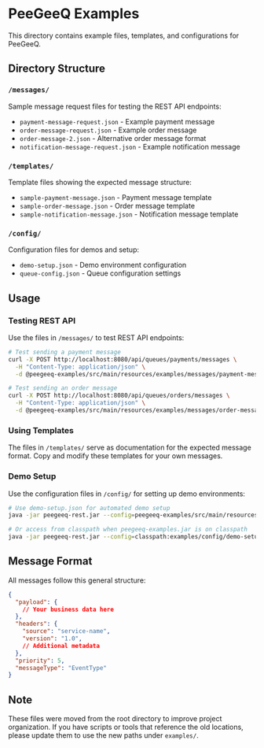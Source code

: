# PeeGeeQ Examples

This directory contains example files, templates, and configurations for PeeGeeQ.

## Directory Structure

###  `/messages/`
Sample message request files for testing the REST API endpoints:
- `payment-message-request.json` - Example payment message
- `order-message-request.json` - Example order message  
- `order-message-2.json` - Alternative order message format
- `notification-message-request.json` - Example notification message

###  `/templates/`
Template files showing the expected message structure:
- `sample-payment-message.json` - Payment message template
- `sample-order-message.json` - Order message template
- `sample-notification-message.json` - Notification message template

###  `/config/`
Configuration files for demos and setup:
- `demo-setup.json` - Demo environment configuration
- `queue-config.json` - Queue configuration settings

## Usage

### Testing REST API
Use the files in `/messages/` to test REST API endpoints:

```bash
# Test sending a payment message
curl -X POST http://localhost:8080/api/queues/payments/messages \
  -H "Content-Type: application/json" \
  -d @peegeeq-examples/src/main/resources/examples/messages/payment-message-request.json

# Test sending an order message
curl -X POST http://localhost:8080/api/queues/orders/messages \
  -H "Content-Type: application/json" \
  -d @peegeeq-examples/src/main/resources/examples/messages/order-message-request.json
```

### Using Templates
The files in `/templates/` serve as documentation for the expected message format. Copy and modify these templates for your own messages.

### Demo Setup
Use the configuration files in `/config/` for setting up demo environments:

```bash
# Use demo-setup.json for automated demo setup
java -jar peegeeq-rest.jar --config=peegeeq-examples/src/main/resources/examples/config/demo-setup.json

# Or access from classpath when peegeeq-examples.jar is on classpath
java -jar peegeeq-rest.jar --config=classpath:examples/config/demo-setup.json
```

## Message Format

All messages follow this general structure:

```json
{
  "payload": {
    // Your business data here
  },
  "headers": {
    "source": "service-name",
    "version": "1.0",
    // Additional metadata
  },
  "priority": 5,
  "messageType": "EventType"
}
```

## Note

These files were moved from the root directory to improve project organization. If you have scripts or tools that reference the old locations, please update them to use the new paths under `examples/`.
